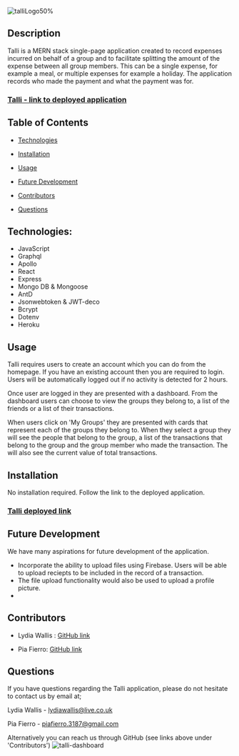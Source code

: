 
![talliLogo50%](https://github.com/wolldog/talli/assets/110208272/35b795b1-2fc3-4cd2-87c5-3958a5ca69b3)

## Description

Talli is a MERN stack single-page application created to record expenses incurred on behalf of a group and to facilitate splitting the amount of the expense between all group members. This can be a single expense, for example a meal, or multiple expenses for example a holiday. The application records who made the payment and what the payment was for.

### [Talli - link to deployed application](https://damp-falls-76467.herokuapp.com/)
 
## Table of Contents

- [Technologies](#technologies)

- [Installation](#installation)

- [Usage](#usage)

- [Future Development](#development)

- [Contributors](#contributors)

- [Questions](#questions)

## <a name="technologies"></a>Technologies:

- JavaScript
- Graphql
- Apollo
- React
- Express
- Mongo DB & Mongoose
- AntD
- Jsonwebtoken & JWT-deco
- Bcrypt
- Dotenv
- Heroku

## <a name="usage"></a>Usage
Talli requires users to create an account which you can do from the homepage. If you have an existing account then you are required to login. Users will be automatically logged out if no activity is detected for 2 hours. 

Once user are logged in they are presented with a dashboard. From the dashboard users can choose to view the groups they belong to, a list of the friends or a list of their transactions.

When users click on 'My Groups' they are presented with cards that represent each of the groups they belong to. When they select a group they will see the people that belong to the group, a list of the transactions that belong to the group and the group member who made the transaction. The will also see the current value of total transactions.


## <a name="installation"></a>Installation
No installation required. Follow the link to the deployed application.
### [Talli deployed link](https://damp-falls-76467.herokuapp.com/)
## <a name="development"></a>Future Development

We have many aspirations for future development of the application.

- Incorporate the ability to upload files using Firebase. Users will be able to upload reciepts to be included in the record of a transaction. 
- The file upload functionality would also be used to upload a profile picture.
- 
## <a name="contributors"></a>Contributors
* Lydia Wallis : 
[ GitHub link](https://github.com/wolldog)

* Pia Fierro: 
[ GitHub link](https://github.com/Pia-Fierro)
## <a name="questions"></a>Questions

  If you have questions regarding the Talli application, please do not hesitate to contact us by email at;
  
  Lydia Wallis - lydiawallis@live.co.uk
  
  Pia Fierro - piafierro.3187@gmail.com
  
  Alternatively you can reach us through GitHub (see links above under 'Contributors')
![talli-dashboard](https://github.com/wolldog/talli/assets/110208272/1fa6d7b6-7176-4e34-9eea-fac5d99d2b19)
